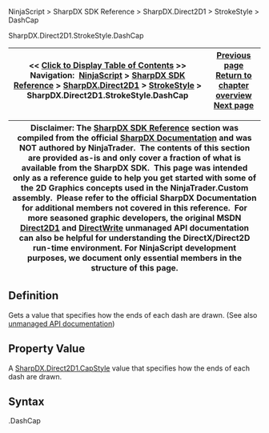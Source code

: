 ﻿
NinjaScript > SharpDX SDK Reference > SharpDX.Direct2D1 > StrokeStyle > DashCap

SharpDX.Direct2D1.StrokeStyle.DashCap

| << [Click to Display Table of Contents](sharpdx_direct2d1_strokestyle_dashcap.md) >> **Navigation:**     [NinjaScript](ninjascript.md) > [SharpDX SDK Reference](sharpdx_sdk_reference.md) > [SharpDX.Direct2D1](sharpdx_direct2d1.md) > [StrokeStyle](sharpdx_direct2d1_strokestyle.md) > SharpDX.Direct2D1.StrokeStyle.DashCap | [Previous page](sharpdx_direct2d1_strokestyle.md) [Return to chapter overview](sharpdx_direct2d1_strokestyle.md) [Next page](sharpdx_direct2d1_strokestyle_dashescount.md) |
| --- | --- |

| Disclaimer: The [SharpDX SDK Reference](sharpdx_sdk_reference.md) section was compiled from the official [SharpDX Documentation](http://sharpdx.org/) and was NOT authored by NinjaTrader.  The contents of this section are provided as-is and only cover a fraction of what is available from the SharpDX SDK.  This page was intended only as a reference guide to help you get started with some of the 2D Graphics concepts used in the NinjaTrader.Custom assembly.  Please refer to the official SharpDX Documentation for additional members not covered in this reference.  For more seasoned graphic developers, the original MSDN [Direct2D1](https://msdn.microsoft.com/en-us/library/windows/desktop/dd370990.aspx) and [DirectWrite](https://msdn.microsoft.com/en-us/library/windows/desktop/dd368038.aspx) unmanaged API documentation can also be helpful for understanding the DirectX/Direct2D run-time environment. For NinjaScript development purposes, we document only essential members in the structure of this page. |
| --- |

## Definition
Gets a value that specifies how the ends of each dash are drawn. 
(See also [unmanaged API documentation](http://msdn.microsoft.com/en-us/library/dd372218.aspx))
 
## Property Value
A [SharpDX.Direct2D1.CapStyle](sharpdx_direct2d1_capstyle.md) value that specifies how the ends of each dash are drawn.
 
## Syntax
<StrokeStyle>.DashCap
## 
## 
